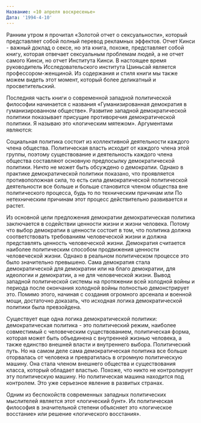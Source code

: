 ```yaml
---
Название: «10 апреля воскресенье»
Дата: '1994-4-10'
---
```


Ранним утром я прочитал «Золотой отчет о сексуальности», который представляет собой полный перевод рекламных эффектов. Отчет Кинси - важный доклад о сексе, но эта книга, похоже, представляет собой книгу, которая отвечает сексуальным проблемам людей, а не отчет самого Кинси, но отчет Института Кинси. В настоящее время руководитель Исследовательского института Цзиньсай является профессором-женщиной. Из содержания и стиля книги мы также можем видеть этот момент, который более деликатный и просветительский.

Последняя часть книги о современной западной политической философии начинается с названия «Гуманизированная демократия в гуманизированном обществе». Развитие западной демократической политики показывает присущие противоречия демократической политики. Я называю это «логическим мятежом». Аргументами являются:

Социальная политика состоит из коллективной деятельности каждого члена общества. Политическая власть исходит от каждого члена этой группы, поэтому существование и деятельность каждого члена общества составляют основную предпосылку демократической политики. Ничто не может быть обсуждено о демократии. Однако в практике демократической политики показано, что проявляется противоположная сила, то есть сила демократической политической деятельности все больше и больше становится членом общества вне политического процесса, будь то по техническим причинам или По нетехническим причинам этот процесс действительно развивается и растет.

Из основной цели предложения демократии демократическая политика заключается в содействии ценности жизни и жизни человека. Потому что выбор демократии в ценности состоит в том, что политика должна соответствовать требованиям человеческой жизни и должна представлять ценность человеческой жизни. Демократия считается наиболее политическим способом продвижения ценности человеческой жизни. Однако в реальном политическом процессе это было значительно превышено. Сама демократия стала демократической для демократии или на благо демократии, для идеологии и демократии, а не для человеческой жизни. Вывод западной политической системы на протяжении всей холодной войны и периода после окончания холодной войны полностью демонстрирует это. Помимо этого, начиная с создания огромного арсенала и военной мощи, достаточно доказать, что исходная логика демократической политики была превзойдена.

Существует еще одна логика демократической политики: демократическая политика - это политический режим, наиболее совместимый с человеческим существованием, политическая форма, которая может быть объединена с внутренней жизнью человека, а также единство внешней власти и внутреннего выбора. Политический путь. Но на самом деле сама демократическая политика все больше оторвалась от человека и превратилась в огромную политическую машину. Она стала членом внешнего общества и существования класса, который обладает властью. Похоже, что никто не контролирует эту политическую машину. Но политическая машина находится под контролем. Это уже серьезное явление в развитых странах.

Одним из беспокойств современных западных политических мыслителей является этот «логический бунт». Их политическая философия в значительной степени объясняет это «логическое восстание» или решение «логического восстания».

